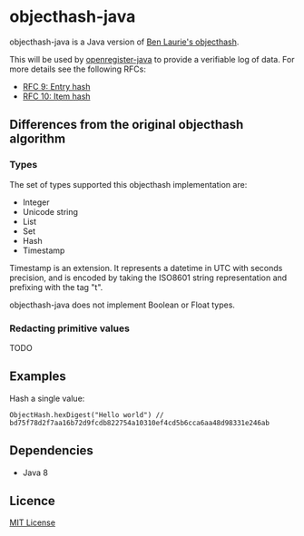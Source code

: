 # objecthash-java

objecthash-java is a Java version of [Ben Laurie's objecthash](https://github.com/benlaurie/objecthash).

This will be used by [openregister-java]() to provide a verifiable log of data. For more details see the following RFCs:

- [RFC 9: Entry hash](https://github.com/openregister/registers-rfcs/blob/master/content/entry-hash/index.md)
- [RFC 10: Item hash](https://github.com/openregister/registers-rfcs/blob/master/content/item-hash/index.md)

## Differences from the original objecthash algorithm
### Types
The set of types supported this objecthash implementation are:
- Integer
- Unicode string
- List
- Set
- Hash
- Timestamp

Timestamp is an extension.
It represents a datetime in UTC with seconds precision, and is encoded by taking the ISO8601 string representation and prefixing with the tag "t".

objecthash-java does not implement Boolean or Float types.

### Redacting primitive values

TODO

## Examples

Hash a single value:

```
ObjectHash.hexDigest("Hello world") // bd75f78d2f7aa16b72d9fcdb822754a10310ef4cd5b6cca6aa48d98331e246ab
```

## Dependencies
- Java 8

## Licence

[MIT License](LICENSE.txt)

